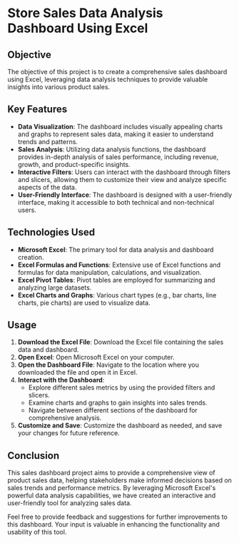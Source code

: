 # Store Sales Data Analysis Dashboard Using Excel

## Objective
The objective of this project is to create a comprehensive sales dashboard using Excel, leveraging data analysis techniques to provide valuable insights into various product sales.

## Key Features
- **Data Visualization**: The dashboard includes visually appealing charts and graphs to represent sales data, making it easier to understand trends and patterns.
- **Sales Analysis**: Utilizing data analysis functions, the dashboard provides in-depth analysis of sales performance, including revenue, growth, and product-specific insights.
- **Interactive Filters**: Users can interact with the dashboard through filters and slicers, allowing them to customize their view and analyze specific aspects of the data.
- **User-Friendly Interface**: The dashboard is designed with a user-friendly interface, making it accessible to both technical and non-technical users.

## Technologies Used
- **Microsoft Excel**: The primary tool for data analysis and dashboard creation.
- **Excel Formulas and Functions**: Extensive use of Excel functions and formulas for data manipulation, calculations, and visualization.
- **Excel Pivot Tables**: Pivot tables are employed for summarizing and analyzing large datasets.
- **Excel Charts and Graphs**: Various chart types (e.g., bar charts, line charts, pie charts) are used to visualize data.

## Usage
1. **Download the Excel File**: Download the Excel file containing the sales data and dashboard.
2. **Open Excel**: Open Microsoft Excel on your computer.
3. **Open the Dashboard File**: Navigate to the location where you downloaded the file and open it in Excel.
4. **Interact with the Dashboard**:
   - Explore different sales metrics by using the provided filters and slicers.
   - Examine charts and graphs to gain insights into sales trends.
   - Navigate between different sections of the dashboard for comprehensive analysis.
5. **Customize and Save**: Customize the dashboard as needed, and save your changes for future reference.

## Conclusion
This sales dashboard project aims to provide a comprehensive view of product sales data, helping stakeholders make informed decisions based on sales trends and performance metrics. By leveraging Microsoft Excel's powerful data analysis capabilities, we have created an interactive and user-friendly tool for analyzing sales data.

Feel free to provide feedback and suggestions for further improvements to this dashboard. Your input is valuable in enhancing the functionality and usability of this tool.
